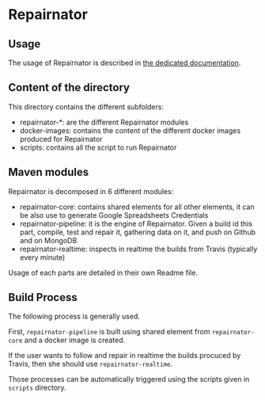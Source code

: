 # Repairnator

## Usage

The usage of Repairnator is described in [the dedicated documentation](/doc/usage).

## Content of the directory

This directory contains the different subfolders:
  - repairnator-*: are the different Repairnator modules
  - docker-images: contains the content of the different docker images produced for Repairnator
  - scripts: contains all the script to run Repairnator

## Maven modules

Repairnator is decomposed in 6 different modules: 
  - repairnator-core: contains shared elements for all other elements, it can be also use to generate Google Spreadsheets Credentials
  - repairnator-pipeline: it is the engine of Repairnator. Given a build id this part, compile, test and repair it, gathering data on it, and push on Github and on MongoDB
  - repairnator-realtime: inspects in realtime the builds from Travis (typically every minute)

Usage of each parts are detailed in their own Readme file.

## Build Process 

The following process is generally used.

First, `repairnator-pipeline` is built using shared element from `repairnator-core` and a docker image is created. 

If the user wants to follow and repair in realtime the builds procuced by Travis, then she should use `repairnator-realtime`.

Those processes can be automatically triggered using the scripts given in `scripts` directory.
  
